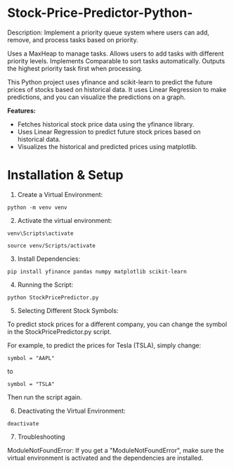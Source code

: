 # Stock-Price-Predictor-Python-
Description: Implement a priority queue system where users can add, remove, and process tasks based on priority.

Uses a MaxHeap to manage tasks.
Allows users to add tasks with different priority levels.
Implements Comparable<Task> to sort tasks automatically.
Outputs the highest priority task first when processing.

This Python project uses yfinance and scikit-learn to predict the future prices of stocks based on historical data. It uses Linear Regression to make predictions, and you can visualize the predictions on a graph.

**Features:**

- Fetches historical stock price data using the yfinance library.
- Uses Linear Regression to predict future stock prices based on historical data.
- Visualizes the historical and predicted prices using matplotlib.

# Installation & Setup

1. Create a Virtual Environment:

`python -m venv venv`

2. Activate the virtual environment:

`venv\Scripts\activate`

`source venv/Scripts/activate`

3. Install Dependencies:

`pip install yfinance pandas numpy matplotlib scikit-learn`

4. Running the Script:

`python StockPricePredictor.py`

5. Selecting Different Stock Symbols:

To predict stock prices for a different company, you can change the symbol in the StockPricePredictor.py script.

For example, to predict the prices for Tesla (TSLA), simply change:

`symbol = "AAPL"`

to

`symbol = "TSLA"`

Then run the script again.

6. Deactivating the Virtual Environment:

`deactivate`

7. Troubleshooting

ModuleNotFoundError: If you get a "ModuleNotFoundError", make sure the virtual environment is activated and the dependencies are installed.

